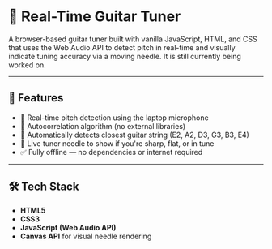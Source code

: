 # 🎸 Real-Time Guitar Tuner

A browser-based guitar tuner built with vanilla JavaScript, HTML, and CSS that uses the Web Audio API to detect pitch in real-time and visually indicate tuning accuracy via a moving needle. It is still currently being worked on. 

---

## 🚀 Features

- 🎤 Real-time pitch detection using the laptop microphone
- 🧠 Autocorrelation algorithm (no external libraries)
- 🎯 Automatically detects closest guitar string (E2, A2, D3, G3, B3, E4)
- 📍 Live tuner needle to show if you're sharp, flat, or in tune
- ✅ Fully offline — no dependencies or internet required

---


## 🛠 Tech Stack

- **HTML5**
- **CSS3**
- **JavaScript (Web Audio API)**
- **Canvas API** for visual needle rendering



